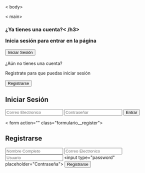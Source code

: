 <!DOCTYPE html>
<html lang="en">
<head>
<meta charset="UTF-8">
<meta name="viewport" content="width=device-width, initial-scale=1.0"> 
<title>Login Y Registro - Rodolfogc</title> 
<Link rel="stylesheet" href="assets/css/estilos.css">

</head> < body>

< main>

  <div class="contenedor __todo">

   <div class="caja__trasera">
   <div class="caja__trasera-login">
   <h3>¿Ya tienes una cuenta?< /h3>
   <p>Inicia sesión para entrar en la página</p>
   <button id="btn_iniciar-sesion">Iniciar Sesión</button>
  
  </div>
  
   <div class="caja__trasera-register",
   <h3> ¿Aún no tienes una cuenta?</h3>
   <p>Registrate para que puedas iniciar sesión</p>
<button id="btn__registrarse">Registrarse</button>
</div>
 </div>
<div class_"contenedor__login-register">
  


 <form action="" class="formulario__login">
 <h2>Iniciar Sesión</h2>
<input type="text" placeholder="Correo Electronico">
<input type="password" placeholder="Contraseñar">
<button>Entrar</button>
</ form>

< form action="" class="formulario__register">
<h2> Registrarse</h2>
<input type="text" placeholder="Nombre Completo"> 
<input type="text" placeholder="Correo Electronico">
<input type="text" placeholder="Usuario">
«input type="password" placeholder="Contraseña">
<button> Registrarse</button>
</form>

</div>

 </div>
 </main>
 </body>
</html>

